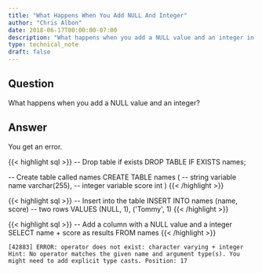 ```yaml
---
title: "What Happens When You Add NULL And Integer"
author: "Chris Albon"
date: 2018-06-17T00:00:00-07:00
description: "What happens when you add a NULL value and an integer in an SQL database."
type: technical_note
draft: false
---
```


## Question

What happens when you add a NULL value and an integer?

## Answer

You get an error.

{{< highlight sql >}}
-- Drop table if exists
DROP TABLE IF EXISTS names;

-- Create table called names
CREATE TABLE names (
    -- string variable
    name varchar(255),
    -- integer variable
    score int
)
{{< /highlight >}}

{{< highlight sql >}}
-- Insert into the table
INSERT INTO names (name, score)
-- two rows
VALUES
    (NULL, 1),
    ('Tommy', 1)
{{< /highlight >}}

{{< highlight sql >}}
-- Add a column with a NULL value and a integer
SELECT
    name + score as results
FROM names
{{< /highlight >}}
```
[42883] ERROR: operator does not exist: character varying + integer Hint: No operator matches the given name and argument type(s). You might need to add explicit type casts. Position: 17
```